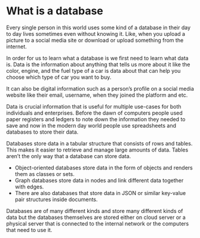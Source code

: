 # What is a database
Every single person in this world uses some kind of a database in their day to day lives sometimes even without knowing it. Like, when you upload a picture to a social media site or download or upload something from the internet.

In order for us to learn what a database is we first need to learn what data is. Data is the information about anything that tells us more about it like the color, engine, and the fuel type of a car is data about that can help you choose which type of car you want to buy.

It can also be digital information such as a person’s profile on a social media website like their email, username, when they joined the platform and etc.

Data is crucial information that is useful for multiple use-cases for both individuals and enterprises.  Before the dawn of computers people used paper registers and ledgers to note down the information they needed to save and now in the modern day world people use spreadsheets and databases to store their data.

Databases store data in a tabular structure that consists of rows and tables. This makes it easier to retrieve and manage large amounts of data. Tables aren’t the only way that a database can store data.

- Object-oriented databases store data in the form of objects and renders them as classes or sets.
- Graph databases store data in nodes and link different data together with edges.
- There are also databases that store data in JSON or similar key-value pair structures inside documents.

Databases are of many different kinds and store many different kinds of data but the databases themselves are stored either on cloud server or a physical server that is connected to the internal network or the computers that need to use it.
